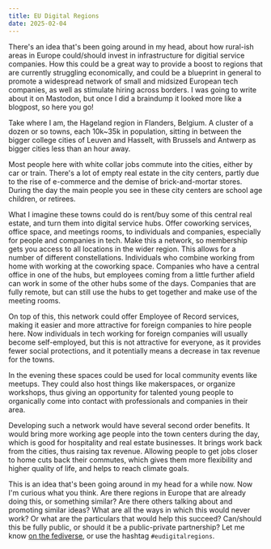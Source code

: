 ```yaml
---
title: EU Digital Regions
date: 2025-02-04
---
```


There's an idea that's been going around in my head, about how rural-ish areas in Europe could/should invest in infrastructure for digitial service companies. How this could be a great way to provide a boost to regions that are currently struggling economically, and could be a blueprint in general to promote a widespread network of small and midsized European tech companies, as well as stimulate hiring across borders. I was going to write about it on Mastodon, but once I did a braindump it looked more like a blogpost, so here you go!

Take where I am, the Hageland region in Flanders, Belgium. A cluster of a dozen or so towns, each 10k~35k in population, sitting in between the bigger college cities of Leuven and Hasselt, with Brussels and Antwerp as bigger cities less than an hour away.

Most people here with white collar jobs commute into the cities, either by car or train. There's a lot of empty real estate in the city centers, partly due to the rise of e-commerce and the demise of brick-and-mortar stores. During the day the main people you see in these city centers are school age children, or retirees.

What I imagine these towns could do is rent/buy some of this central real estate, and turn them into digital service hubs. Offer coworking services, office space, and meetings rooms, to individuals and companies, especially for people and companies in tech. Make this a network, so membership gets you access to all locations in the wider region. This allows for a number of different constellations. Individuals who combine working from home with working at the coworking space. Companies who have a central office in one of the hubs, but employees coming from a little further afield can work in some of the other hubs some of the days. Companies that are fully remote, but can still use the hubs to get together and make use of the meeting rooms.

On top of this, this network could offer Employee of Record services, making it easier and more attractive for foreign companies to hire people here. Now individuals in tech working for foreign companies will usually become self-employed, but this is not attractive for everyone, as it provides fewer social protections, and it potentially means a decrease in tax revenue for the towns.

In the evening these spaces could be used for local community events like meetups. They could also host things like makerspaces, or organize workshops, thus giving an opportunity for talented young people to organically come into contact with professionals and companies in their area.

Developing such a network would have several second order benefits. It would bring more working age people into the town centers during the day, which is good for hospitality and real estate businesses. It brings work back from the cities, thus raising tax revenue. Allowing people to get jobs closer to home cuts back their commutes, which gives them more flexibility and higher quality of life, and helps to reach climate goals.

This is an idea that's been going around in my head for a while now. Now I'm curious what you think. Are there regions in Europe that are already doing this, or something similar? Are there others talking about and promoting similar ideas? What are all the ways in which this would never work? Or what are the particulars that would help this succeed? Can/should this be fully public, or should it be a public-private partnership? Let me know [on the fediverse](https://toot.cat/@plexus), or use the hashtag `#eudigitalregions`.
